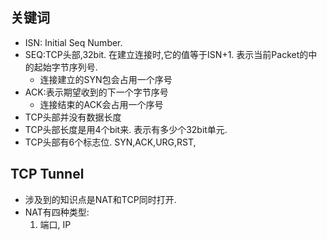 ## 关键词
- ISN: Initial Seq Number.
- SEQ:TCP头部,32bit. 在建立连接时,它的值等于ISN+1. 表示当前Packet的中的起始字节序列号.
  - 连接建立的SYN包会占用一个序号
- ACK:表示期望收到的下一个字节序号 
  - 连接结束的ACK会占用一个序号
- TCP头部并没有数据长度
- TCP头部长度是用4个bit来. 表示有多少个32bit单元.
- TCP头部有6个标志位. SYN,ACK,URG,RST,

## TCP Tunnel
- 涉及到的知识点是NAT和TCP同时打开.
- NAT有四种类型:
  1. 端口, IP 